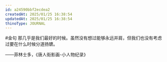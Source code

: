 ```yaml
---
id: a24590bbf2ecdea2
createdAt: 2025/01/25 16:38:54
updatedAt: 2025/01/25 16:38:54
thinoType: JOURNAL
---
```

#金句 那几乎是我们最好的时候。虽然没有想过能够永远并肩，但我们也没有考虑过要在什么时候分道扬镳。

——菲林士多，《唐人街影画-小人物纪录》